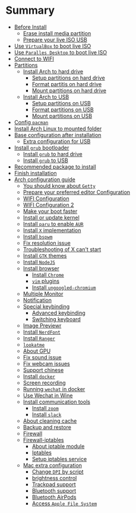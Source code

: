 # Summary

- [Before Install]()
    - [Erase install media partition](./erase_install_media_partition.md)
    - [Prepare your live ISO USB](./prepare-iso-usb.md)
- [Use `VirtualBox` to boot live ISO](./use-vb-to-boo-iso.md)
- [Use `Paralles Desktop` to boot live ISO](./use-paralles-desktop-to-boot-iso.md)
- [Connect to WIFI](./connect-to-wifi.md)
- [Partitions]()
    - [Install Arch to hard drive]()
        - [Setup partitions on hard drive](./setup-partition-on-hard-drive.md)
        - [Format partitis on hard drive](./format-partition-on-hard-drive.md)
        - [Mount partitions on hard drive](./mount-partition-on-hard-drive.md)
    - [Install Arch to USB]()
        - [Setup partitions on USB](./setup-partition-on-usb.md)
        - [Format partitions on USB](./format-partition-on-usb.md)
        - [Mount partitions on USB](./mount-partition-on-usb.md)
- [Config `pacman`](./config-pacman.md)
- [Install Arch Linux to mounted folder](./install-arch-to-mounted-folder.md)
- [Base configuration after installation](./base-configuration-after-installation.md)
    - [Extra configuration for USB](./extra-configuration-for-usb.md)
- [Install `grub` bootloader]()
    - [Install `grub` to hard drive](./install-grub-to-hard-drive.md)
    - [Install `grub` to USB](./install-grub-to-usb.md)
- [Recommended package to install](./recommended-package-to-install.md)
- [Finish installation](./finish-installation.md)
- [Arch configuration guide](./arch-configuration-guide.md)
    - [You should know about `Getty`](./you-should-know-about-getty.md)
    - [Prepare your preferred editor Configuration](./prepare-your-preferred-editor.md)
    - [WIFI Configuration](./wifi-configuration.md)
    - [WIFI Configuration 2](./wifi-configuration-2.md)
    - [Make your boot faster](./make-your-boot-faster.md)
    - [Install or update kernel](./install-or-update-kernel.md)
    - [Install `paru` to enable `AUR`](./install-yay-to-enable-aur.md)
    - [Install `X` implementation](./install-x-implementation.md)
    - [Install `bspwm`](./install_bspwm.md)
    - [Fix resolution issue](./fix-resolution-issue.md)
    - [Troubleshooting of X can't start](./troubleshooting-x-cant-start.md)
    - [Install `GTK` themes](./install-gtk-themes.md)
    - [Install `NodeJS`](./install-nodejs.md)
    - [Install browser]()
        - [Install `Chrome`](./install-google-chrome.md)
        - [`vim` plugins](./chrome-vim-plugins.md)
        - [Install `ungoogled-chromium`](./install-ungoogled-chromium.md)
    - [Multiple Monitor](./multiple-monitor.md)
    - [Notification](./notification.md)
    - [Special keybinding](./special-keybinding.md)
        - [Advanced keybinding](./advanced-keybinding.md)
        - [Switching keyboard](./switching-keyboard.md)
    - [Image Previewr](./image-previewer.md)
    - [Install `NerdFont`](./install-nerd-font.md)
    - [Install `Ranger`](./install-ranger.md)
    - [`lookatme`](./lookatme.md)
    - [About GPU](./about-gpu.md)
    - [Fix sound issue](./fix-sound-issue.md)
    - [Fix webcam issues](./fix-webcam-issue.md)
    - [Support chinese](./support-chinese.md)
    - [Install `docker`](./install-docker.md)
    - [Screen recording](./screen-recording.md)
    - [Running `wechat` in docker](./running-wechat-in-docker.md)
    - [Use Wechat in Wine](./wine-wechat.md)
    - [Install communication tools]()
        - [Install `zoom`](./install-zoom.md)
        - [Install `slack`](./install-slack.md)
    - [About cleaning cache](./about-cleaning-cache.md)
    - [Backup and restore](./backup-and-restore.md)
    - [Firewall](./firewall.md)
    - [Firewall-iptables]()
        - [About iptable module](./about-iptable-module.md)
        - [Iptables](./iptables.md)
        - [Setup iptables service](./setup-iptables.md)
    - [Mac extra configuration]()
        - [Change `DPI` by script](./mac-change-dpi.md)
        - [brightness control](./mac-brightness-control.md)
        - [Trackpad support](./trackpad-support.md)
        - [Bluetooth support](./bluetooth-support.md)
        - [Bluetooth AirPods](./bluetooth-airpod.md)
        - [Access `Apple File System`](./access-apple-file-system.md)
